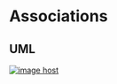 # Associations


## UML
<a href="https://imgbox.com/pT1ugIab" target="_blank"><img src="https://images2.imgbox.com/9c/64/pT1ugIab_o.png" alt="image host"/></a>
